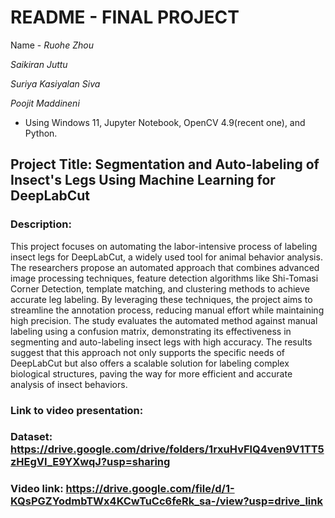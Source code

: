 # README - FINAL PROJECT
Name - *Ruohe Zhou* 

*Saikiran Juttu*

*Suriya Kasiyalan Siva*

*Poojit Maddineni*

- Using Windows 11, Jupyter Notebook, OpenCV 4.9(recent one), and Python.
## Project Title: Segmentation and Auto-labeling of Insect's Legs Using Machine Learning for DeepLabCut
### Description:
This project focuses on automating the labor-intensive process of labeling insect legs for DeepLabCut, a widely used tool for animal behavior analysis. The researchers propose an automated approach that combines advanced image processing techniques, feature detection algorithms like Shi-Tomasi Corner Detection, template matching, and clustering methods to achieve accurate leg labeling. By leveraging these techniques, the project aims to streamline the annotation process, reducing manual effort while maintaining high precision. The study evaluates the automated method against manual labeling using a confusion matrix, demonstrating its effectiveness in segmenting and auto-labeling insect legs with high accuracy. The results suggest that this approach not only supports the specific needs of DeepLabCut but also offers a scalable solution for labeling complex biological structures, paving the way for more efficient and accurate analysis of insect behaviors.
### Link to video presentation:

### Dataset: https://drive.google.com/drive/folders/1rxuHvFlQ4ven9V1TT5zHEgVI_E9YXwqJ?usp=sharing
### Video link: https://drive.google.com/file/d/1-KQsPGZYodmbTWx4KCwTuCc6feRk_sa-/view?usp=drive_link
